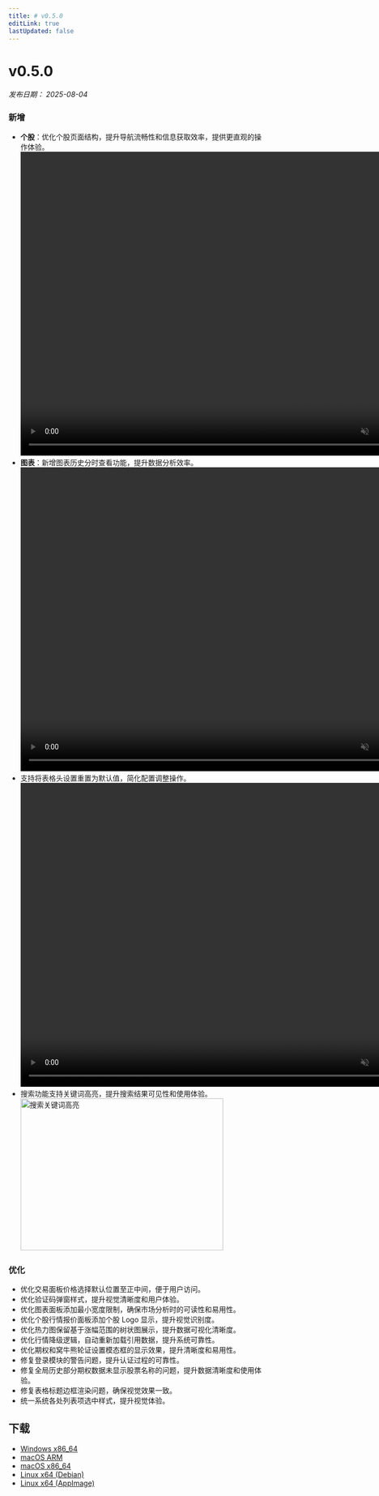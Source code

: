 ```yaml
---
title: # v0.5.0
editLink: true
lastUpdated: false
---
```


# v0.5.0

_发布日期： 2025-08-04_

### 新增

- **个股**：优化个股页面结构，提升导航流畅性和信息获取效率，提供更直观的操作体验。  
  <video src="https://assets.lbctrl.com/uploads/2bb06cdf-c5c5-4f03-8158-d141d0e70fbe/stocks-layout.mp4" width="800" height="600" type="video/mp4" autoplay muted loop>您的浏览器不支持视频标签。</video>
- **图表**：新增图表历史分时查看功能，提升数据分析效率。  
  <video src="https://assets.lbctrl.com/uploads/b741351f-a903-4202-9e1a-a975c4299032/history-timeline.mp4" width="800" height="600" type="video/mp4" autoplay muted loop>您的浏览器不支持视频标签。</video>
- 支持将表格头设置重置为默认值，简化配置调整操作。  
  <video src="https://assets.lbctrl.com/uploads/5d0c6b1d-2fa0-4cbd-ba3c-289afd1f6064/table-setting.mp4" width="800" height="600" type="video/mp4" autoplay muted loop>您的浏览器不支持视频标签。</video>
- 搜索功能支持关键词高亮，提升搜索结果可见性和使用体验。  
  <img src="https://assets.lbctrl.com/uploads/4a206110-d259-4f8f-a663-f88eb6512328/search-highlightv2.png" alt="搜索关键词高亮" width="400" height="300">

### 优化

- 优化交易面板价格选择默认位置至正中间，便于用户访问。
- 优化验证码弹窗样式，提升视觉清晰度和用户体验。
- 优化图表面板添加最小宽度限制，确保市场分析时的可读性和易用性。
- 优化个股行情报价面板添加个股 Logo 显示，提升视觉识别度。
- 优化热力图保留基于涨幅范围的树状图展示，提升数据可视化清晰度。
- 优化行情降级逻辑，自动重新加载引用数据，提升系统可靠性。
- 优化期权和窝牛熊轮证设置模态框的显示效果，提升清晰度和易用性。
- 修复登录模块的警告问题，提升认证过程的可靠性。
- 修复全局历史部分期权数据未显示股票名称的问题，提升数据清晰度和使用体验。
- 修复表格标题边框渲染问题，确保视觉效果一致。
- 统一系统各处列表项选中样式，提升视觉体验。

## 下载

- [Windows x86_64](https://assets.lbkrs.com/github/release/longbridge-desktop/stable/longbridge-v0.5.0-windows-x86_64.exe)
- [macOS ARM](https://assets.lbkrs.com/github/release/longbridge-desktop/stable/longbridge-v0.5.0-macos-aarch64.dmg)
- [macOS x86_64](https://assets.lbkrs.com/github/release/longbridge-desktop/stable/longbridge-v0.5.0-macos-x86_64.dmg)
- [Linux x64 (Debian)](https://assets.lbkrs.com/github/release/longbridge-desktop/stable/longbridge-v0.5.0-linux-x86_64.deb)
- [Linux x64 (AppImage)](https://assets.lbkrs.com/github/release/longbridge-desktop/stable/longbridge-v0.5.0-linux-x86_64.AppImage)
